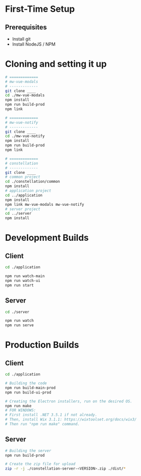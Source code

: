 
# First-Time Setup

## Prerequisites

* Install git
* Install NodeJS / NPM

# Cloning and setting it up

```bash
# =============
# mw-vue-modals
# -------------
git clone ____
cd ./mw-vue-modals
npm install
npm run build-prod
npm link

# =============
# mw-vue-notify
# -------------
git clone ____
cd ./mw-vue-notify
npm install
npm run build-prod
npm link

# =============
# constellation
# -------------
git clone ____
# common project
cd ./constellation/common
npm install
# application project
cd ../application
npm install
npm link mw-vue-modals mw-vue-notify
# server project
cd ../server
npm install
```

# Development Builds

## Client

```bash
cd ./application

npm run watch-main
npm run watch-ui
npm run start
```

## Server

```bash
cd ./server

npm run watch
npm run serve
```

# Production Builds

## Client

```bash
cd ./application

# Building the code
npm run build-main-prod
npm run build-ui-prod

# Creating the Electron installers, run on the desired OS.
npm run make
# FOR WINDOWS:
# First install .NET 3.5.1 if not already.
# Then, install Wix 3.1.1: https://wixtoolset.org/docs/wix3/
# Then run "npm run make" command.
```

## Server

```bash
# Building the server
npm run build-prod

# Create the zip file for upload
zip -r -j ./constellation-server-<VERSION>.zip ./dist/*
```